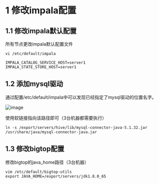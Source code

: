 # 1 修改impala配置

## 1.1 修改impala默认配置
所有节点更改impala默认配置文件
``` 
vi /etc/default/impala

IMPALA_CATALOG_SERVICE_HOST=server1
IMPALA_STATE_STORE_HOST=server1
```

## 1.2 添加mysql驱动
通过配置/etc/default/impala中可以发现已经指定了mysql驱动的位置名字。

![image](https://user-images.githubusercontent.com/75486726/184470526-918c8195-2554-4eb5-a6e8-1a95d59cc9f8.png)

使用软链接指向该路径即可（3台机器都需要执行）
``` 
ln -s /export/servers/hive/lib/mysql-connector-java-5.1.32.jar /usr/share/java/mysql-connector-java.jar
```

## 1.3 修改bigtop配置
修改bigtop的java_home路径（3台机器）
``` 
vim /etc/default/bigtop-utils
export JAVA_HOME=/export/servers/jdk1.8.0_65
```
